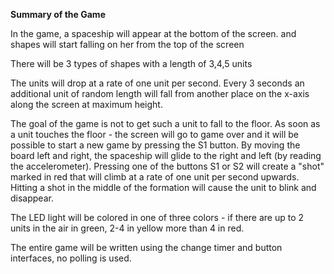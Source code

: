 **Summary of the Game**

In the game, a spaceship will appear at the bottom of the screen. and shapes will start falling on her from the top of the screen

There will be 3 types of shapes with a length of 3,4,5 units

The units will drop at a rate of one unit per second. Every 3 seconds an additional unit of random length will fall from another place on the x-axis along the screen at maximum height.

The goal of the game is not to get such a unit to fall to the floor.
As soon as a unit touches the floor - the screen will go to game over and it will be possible to start a new game by pressing the S1 button. By moving the board left and right, the spaceship will glide to the right and left (by reading the accelerometer). Pressing one of the buttons S1 or S2 will create a "shot" marked in red that will climb at a rate of one unit per second upwards.
Hitting a shot in the middle of the formation will cause the unit to blink and disappear.

The LED light will be colored in one of three colors - if there are up to 2 units in the air in green, 2-4 in yellow more than 4 in red.
 
The entire game will be written using the change timer and button interfaces, no polling is used.
